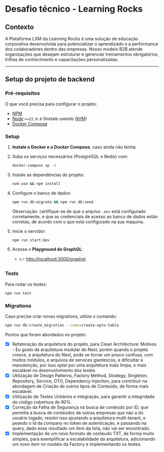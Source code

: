 # Desafio técnico - Learning Rocks

## Contexto

A Plataforma LXM da Learning Rocks é uma solução de educação corporativa desenvolvida para potencializar o aprendizado e a performance dos colaboradores dentro das empresas. Nosso modelo B2B atende organizações que desejam estruturar e gerenciar treinamentos obrigatórios, trilhas de conhecimento e capacitações personalizadas.

---

## Setup do projeto de backend

### Pré-requisitos

O que você precisa para configurar o projeto:

- [NPM](https://www.npmjs.com/)
- [Node](https://nodejs.org/en/) `>=22.0.0` (Instale usando [NVM](https://github.com/nvm-sh/nvm))
- [Docker Compose](https://docs.docker.com/compose/)

### Setup

1. **Instale o Docker e o Docker Compose**, caso ainda não tenha.
2. Suba os serviços necessários (PostgreSQL e Redis) com:
   ```bash
   docker-compose up -d
   ```
3. Instale as dependências do projeto:
   ```bash
   nvm use && npm install
   ```
4. Configure o banco de dados:
   ```bash
   npm run db:migrate && npm run db:seed
   ```

   Observação: certifique-se de que o arquivo `.env` está configurado corretamente, e que as credenciais de acesso ao banco de dados estão corretas,  de acordo com o que está configurado na sua maquina.

5. Inicie o servidor:
   ```bash
   npm run start:dev
   ```
6. Acesse o **Playground do GraphQL**:
   - 👉 [http://localhost:3000/graphql](http://localhost:3000/graphql)

### Tests

Para rodar os testes:

```bash
npm run test
```

### Migrations

Caso precise criar novas migrations, utilize o comando:

```bash
npm run db:create_migration --name=create-xpto-table
```
Pontos que foram abordados no projeto:

- [x] Refatoração da arquitetura do projeto,  para Clean Architecture:
  Motivos - Eu gosto da arquitetura modular do Nest, porém quando o projeto cresce, a arquitetura do Nest, pode se tornar um pouco confusa, com muitos módulos, e arquivos de services giantescos, e dificultar a manutenção, por isso optei por uma arquitetura mais limpa, e mais escalável no desenvolvimento dos testes.
- [x] Utilização de Design Patterns,  Factory Method, Strategy, Singleton, Repository, Service, DTO, Dependency Injection, para contribuir na abordagem de Criação de outros tipos de Conteúdo, de forma mais escalável.
- [x] Utilização de Testes Unitários e integração, para garantir a integridade do código cobertura de 90%.
- [x] Correção da Falha de Segurança na busca de conteúdo por ID, que permitia a busca de conteúdos de outras empresas que não a do usuário logado, resolvi isso ajustando a arquitetura multi-tenant, e peando o id da company no token de autenticação, e passando na query, dado esse resultado um item da lista, não vai ser encontrado.
- [x] Implementação de um novo formato de conteudo TXT, de forma muito simples, para exemplificar a escalabilidade da arquitetura,  adicionando um novo item no modelo da Factory e implementando os testes.
